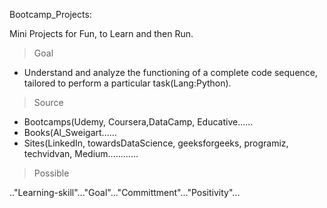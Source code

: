 Bootcamp_Projects:

Mini Projects for Fun, to Learn and then Run.

> Goal
* Understand and analyze the functioning of a complete code sequence, tailored to perform a particular task(Lang:Python).

> Source
* Bootcamps(Udemy, Coursera,DataCamp, Educative......
* Books(Al_Sweigart......
* Sites(LinkedIn, towardsDataScience, geeksforgeeks, programiz, techvidvan, Medium............

>Possible

.."Learning-skill"..."Goal"..."Committment"..."Positivity"...
